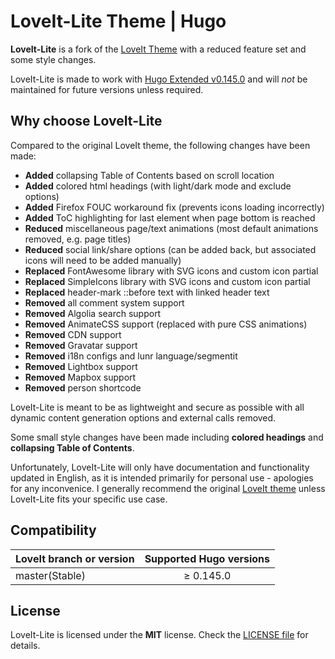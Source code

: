 # LoveIt-Lite Theme | Hugo

**LoveIt-Lite** is a fork of the [LoveIt Theme](https://github.com/dillonzq/LoveIt) with a reduced feature set and some style changes.

LoveIt-Lite is made to work with [Hugo Extended v0.145.0](https://github.com/gohugoio/hugo/releases/tag/v0.145.0) and will *not* be maintained for future versions unless required.

## Why choose LoveIt-Lite

Compared to the original LoveIt theme, the following changes have been made:

* **Added** collapsing Table of Contents based on scroll location
* **Added** colored html headings (with light/dark mode and exclude options)
* **Added** Firefox FOUC workaround fix (prevents icons loading incorrectly)
* **Added** ToC highlighting for last element when page bottom is reached
* **Reduced** miscellaneous page/text animations (most default animations removed, e.g. page titles)
* **Reduced** social link/share options (can be added back, but associated icons will need to be added manually)
* **Replaced** FontAwesome library with SVG icons and custom icon partial
* **Replaced** SimpleIcons library with SVG icons and custom icon partial
* **Replaced** header-mark ::before text with linked header text
* **Removed** all comment system support
* **Removed** Algolia search support
* **Removed** AnimateCSS support (replaced with pure CSS animations)
* **Removed** CDN support
* **Removed** Gravatar support
* **Removed** i18n configs and lunr language/segmentit
* **Removed** Lightbox support
* **Removed** Mapbox support
* **Removed** person shortcode

LoveIt-Lite is meant to be as lightweight and secure as possible with all dynamic content generation options and external calls removed.

Some small style changes have been made including **colored headings** and **collapsing Table of Contents**.

Unfortunately, LoveIt-Lite will only have documentation and functionality updated in English, as it is intended primarily for personal use - apologies for any inconvenice. I generally recommend the original [LoveIt theme](https://github.com/dillonzq/LoveIt) unless LoveIt-Lite fits your specific use case.

## Compatibility

| LoveIt branch or version | Supported Hugo versions |
|:-------------------------|:-----------------------:|
| master(Stable)           |        ≥ 0.145.0        |

## License

LoveIt-Lite is licensed under the **MIT** license. Check the [LICENSE file](https://github.com/ic3sec/LoveIt-Lite/blob/master/LICENSE) for details.